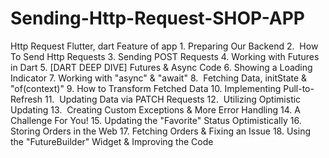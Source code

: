 # Sending-Http-Request-SHOP-APP
Http Request Flutter, dart
Feature of app
	1.	Preparing Our Backend
	2.	 How To Send Http Requests
	3.	Sending POST Requests
	4.	Working with Futures in Dart
	5.	[DART DEEP DIVE] Futures & Async Code
	6.	Showing a Loading Indicator
	7.	Working with "async" & "await"
	8.	 Fetching Data, initState & "of(context)"
	9.	How to Transform Fetched Data
	10.	Implementing Pull-to-Refresh
	11.	 Updating Data via PATCH Requests
	12.	 Utilizing Optimistic Updating
	13.	 Creating Custom Exceptions & More Error Handling
	14.	A Challenge For You!
	15.	Updating the "Favorite" Status Optimistically
	16.	Storing Orders in the Web
	17.	Fetching Orders & Fixing an Issue
	18.	Using the "FutureBuilder" Widget & Improving the Code
